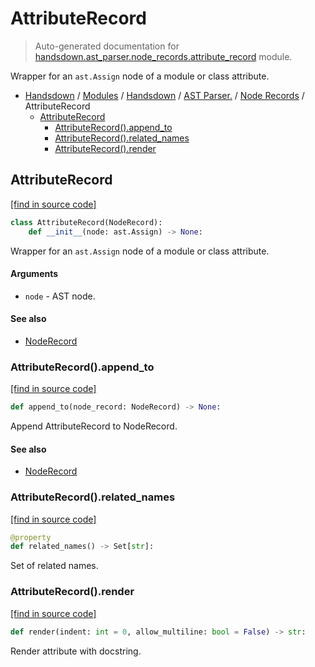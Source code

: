 # AttributeRecord

> Auto-generated documentation for [handsdown.ast_parser.node_records.attribute_record](https://github.com/vemel/handsdown/blob/master/handsdown/ast_parser/node_records/attribute_record.py) module.

Wrapper for an `ast.Assign` node of a module or class attribute.

- [Handsdown](../../../README.md#-handsdown---python-documentation-generator) / [Modules](../../../MODULES.md#modules) / [Handsdown](../../index.md#handsdown) / [AST Parser.](../index.md#ast-parser) / [Node Records](index.md#node-records) / AttributeRecord
    - [AttributeRecord](#attributerecord)
        - [AttributeRecord().append_to](#attributerecordappend_to)
        - [AttributeRecord().related_names](#attributerecordrelated_names)
        - [AttributeRecord().render](#attributerecordrender)

## AttributeRecord

[[find in source code]](https://github.com/vemel/handsdown/blob/master/handsdown/ast_parser/node_records/attribute_record.py#L12)

```python
class AttributeRecord(NodeRecord):
    def __init__(node: ast.Assign) -> None:
```

Wrapper for an `ast.Assign` node of a module or class attribute.

#### Arguments

- `node` - AST node.

#### See also

- [NodeRecord](node_record.md#noderecord)

### AttributeRecord().append_to

[[find in source code]](https://github.com/vemel/handsdown/blob/master/handsdown/ast_parser/node_records/attribute_record.py#L57)

```python
def append_to(node_record: NodeRecord) -> None:
```

Append AttributeRecord to NodeRecord.

#### See also

- [NodeRecord](node_record.md#noderecord)

### AttributeRecord().related_names

[[find in source code]](https://github.com/vemel/handsdown/blob/master/handsdown/ast_parser/node_records/attribute_record.py#L29)

```python
@property
def related_names() -> Set[str]:
```

Set of related names.

### AttributeRecord().render

[[find in source code]](https://github.com/vemel/handsdown/blob/master/handsdown/ast_parser/node_records/attribute_record.py#L51)

```python
def render(indent: int = 0, allow_multiline: bool = False) -> str:
```

Render attribute with docstring.

